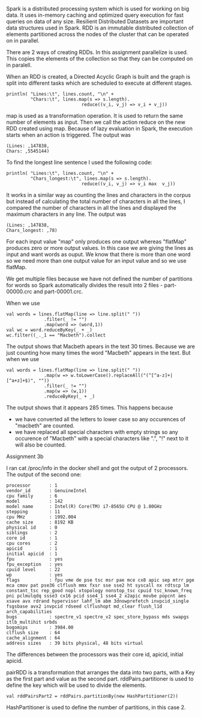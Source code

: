 Spark is a distributed processing system which is used for working on big data. It uses in-memory caching and optimized query execution for fast queries on data of any size. Resilient Distributed Datasets are important data structures used in Spark.  RDD is an immutable distributed collection of elements partitioned across the nodes of the cluster that can be operated on in parallel.

There are 2 ways of creating RDDs. In this assignment parallelize is used. This copies the elements of the collection so that they can be computed on in paralell. 

When an RDD is created, a Directed Acyclic Graph is built and the graph is split into different tasks which are scheduled to execute at different stages.
```
println( "Lines:\t", lines.count, "\n" + 
         "Chars:\t", lines.map(s => s.length).
                            reduce((v_i, v_j) => v_i + v_j))
```
map is used as a transformation operation. It is used to return the same number of elements as input. Then we call the action reduce on the new RDD created using map. Because of lazy evaluation in Spark, the execution starts when an action is triggered.
The output was 
```
(Lines: ,147838,
Chars: ,5545144)
```
To find the longest line sentence I used the following code:
```
println( "Lines:\t", lines.count, "\n" + 
         "Chars_longest:\t", lines.map(s => s.length).
                            reduce((v_i, v_j) => v_i max  v_j))
```
It works in a similar way as counting the lines and characters in the corpus but instead of calculating the total number of characters in all the lines, I compared the number of characters in all the lines and displayed the maximum characters in any line.
The output was
```
(Lines: ,147838,
Chars_longest: ,78)
```
For each input value "map" only produces one output whereas "flatMap" produces zero or more output values. In this case we are giving the lines as input and want words as ouput. We know that there is more than one word so we need more than one output value for an input value and so we use flatMap. 

We get multiple files because we have not defined the number of partitions for words so Spark automatically divides the result into 2 files - part-00000.crc and part-00001.crc.
 
When we use
```
val words = lines.flatMap(line => line.split(" "))
              .filter(_ != "")
              .map(word => (word,1))
val wc = word.reduceByKey(_ + _)
wc.filter((_._1 == "Macbeth").collect
```
The output shows that Macbeth apears in the text 30 times. Because we are just counting how many times the word "Macbeth" appears in the text.
But when we use  
```
val words = lines.flatMap(line => line.split(" "))
              .map(w => w.toLowerCase().replaceAll("(^[^a-z]+|[^a+z]+$)", ""))
              .filter(_ != "")
              .map(w => (w,1))
              .reduceByKey(_ + _) 
```
The output shows that it appears 285 times. This happens because
- we have converted all the letters to lower case so any occurences of "macbeth" are counted. 
- we have replaced all special characters with empty strings so any occurence of "Macbeth" with a special characters like ".", "!"  next to it will also be counted.

Assignment 3b

I ran  cat /proc/info in the docker shell and got the output of 2 processors. The output of the second one:
```
processor       : 1
vendor_id       : GenuineIntel
cpu family      : 6
model           : 142
model name      : Intel(R) Core(TM) i7-8565U CPU @ 1.80GHz
stepping        : 11
cpu MHz         : 1992.004
cache size      : 8192 KB
physical id     : 0
siblings        : 2
core id         : 1
cpu cores       : 2
apicid          : 1
initial apicid  : 1
fpu             : yes
fpu_exception   : yes
cpuid level     : 22
wp              : yes
flags           : fpu vme de pse tsc msr pae mce cx8 apic sep mtrr pge mca cmov pat pse36 clflush mmx fxsr sse sse2 ht syscall nx rdtscp lm constant_tsc rep_good nopl xtopology nonstop_tsc cpuid tsc_known_freq pni pclmulqdq ssse3 cx16 pcid sse4_1 sse4_2 x2apic movbe popcnt aes xsave avx rdrand hypervisor lahf_lm abm 3dnowprefetch invpcid_single fsgsbase avx2 invpcid rdseed clflushopt md_clear flush_l1d arch_capabilities
bugs            : spectre_v1 spectre_v2 spec_store_bypass mds swapgs itlb_multihit srbds
bogomips        : 3984.00
clflush size    : 64
cache_alignment : 64
address sizes   : 39 bits physical, 48 bits virtual
```

The differences between the processors was their core id, apicid, initial apicid.

pairRDD is a transformation that arranges the data into two parts, with a Key as the first part and value as the second part.
rddPairs.partitioner is used to define the key which will be used to divide the elements. 
```
val rddPairsPart2 = rddPairs.partitionBy(new HashPartitioner(2))
```
HashPartitioner is used to define the number of partitions, in this case 2.

